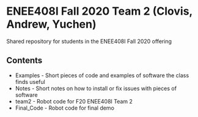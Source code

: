 # ENEE408I Fall 2020 Team 2 (Clovis, Andrew, Yuchen)
Shared repository for students in the ENEE408I Fall 2020 offering

## Contents

* Examples - Short pieces of code and examples of software the class finds useful
* Notes - Short notes on how to install or fix issues with pieces of software
* team2 - Robot code for F20 ENEE408I Team 2
* Final_Code - Robot code for final demo
